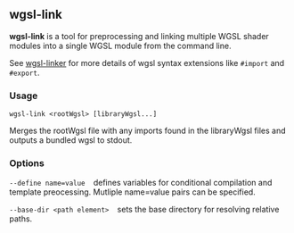 ## wgsl-link 

**wgsl-link** is a tool for preprocessing and linking multiple WGSL shader modules into a single WGSL module from the command line.

See [wgsl-linker](https://github.com/mighdoll/wgsl-linker) 
for more details of wgsl syntax extensions
like `#import` and `#export`.

### Usage
```
wgsl-link <rootWgsl> [libraryWgsl...]
```

Merges the rootWgsl file with any imports 
found in the libraryWgsl files and outputs a bundled wgsl to stdout.

### Options 
`--define name=value` &ensp; 
defines variables for conditional compilation
and template preocessing. Mutliple name=value pairs can be specified.

`--base-dir <path element>` &ensp;
sets the base directory for resolving relative paths.




